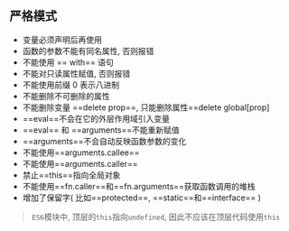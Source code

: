 ## 严格模式

- 变量必须声明后再使用
- 函数的参数不能有同名属性, 否则报错
- 不能使用 == with== 语句
- 不能对只读属性赋值, 否则报错
- 不能使用前缀 0 表示八进制
- 不能删除不可删除的属性
- 不能删除变量 ==delete prop==, 只能删除属性==delete global[prop]
- ==eval==不会在它的外层作用域引入变量
- ==eval== 和 ==arguments==不能重新赋值
- ==arguments==不会自动反映函数参数的变化
- 不能使用==arguments.callee==
- 不能使用==arguments.caller==
- 禁止==this==指向全局对象
- 不能使用==fn.caller==和==fn.arguments==获取函数调用的堆栈
- 增加了保留字( 比如==protected==,  ==static==和==interface== )

>`ES6`模块中, 顶层的`this`指向`undefined`, 因此不应该在顶层代码使用`this`
